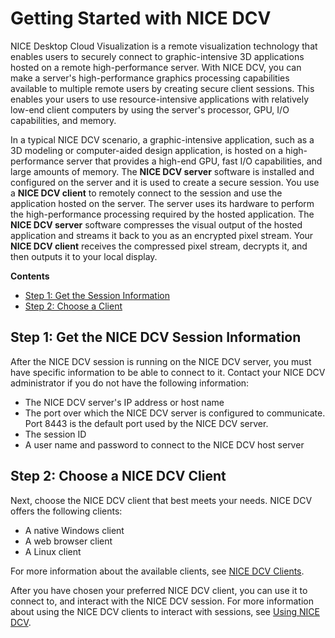 # Getting Started with NICE DCV<a name="getting-started"></a>

NICE Desktop Cloud Visualization is a remote visualization technology that enables users to securely connect to graphic\-intensive 3D applications hosted on a remote high\-performance server\. With NICE DCV, you can make a server's high\-performance graphics processing capabilities available to multiple remote users by creating secure client sessions\. This enables your users to use resource\-intensive applications with relatively low\-end client computers by using the server's processor, GPU, I/O capabilities, and memory\.

In a typical NICE DCV scenario, a graphic\-intensive application, such as a 3D modeling or computer\-aided design application, is hosted on a high\-performance server that provides a high\-end GPU, fast I/O capabilities, and large amounts of memory\. The **NICE DCV server** software is installed and configured on the server and it is used to create a secure session\. You use a **NICE DCV client** to remotely connect to the session and use the application hosted on the server\. The server uses its hardware to perform the high\-performance processing required by the hosted application\. The **NICE DCV server** software compresses the visual output of the hosted application and streams it back to you as an encrypted pixel stream\. Your **NICE DCV client** receives the compressed pixel stream, decrypts it, and then outputs it to your local display\.

**Contents**
+ [Step 1: Get the Session Information](#getting-started-session)
+ [Step 2: Choose a Client](#getting-started-choose)

## Step 1: Get the NICE DCV Session Information<a name="getting-started-session"></a>

After the NICE DCV session is running on the NICE DCV server, you must have specific information to be able to connect to it\. Contact your NICE DCV administrator if you do not have the following information:
+ The NICE DCV server's IP address or host name
+ The port over which the NICE DCV server is configured to communicate\. Port 8443 is the default port used by the NICE DCV server\.
+ The session ID
+ A user name and password to connect to the NICE DCV host server

## Step 2: Choose a NICE DCV Client<a name="getting-started-choose"></a>

Next, choose the NICE DCV client that best meets your needs\. NICE DCV offers the following clients: 
+ A native Windows client
+ A web browser client
+ A Linux client

For more information about the available clients, see [NICE DCV Clients](client.md)\.

After you have chosen your preferred NICE DCV client, you can use it to connect to, and interact with the NICE DCV session\. For more information about using the NICE DCV clients to interact with sessions, see [Using NICE DCV](using.md)\.